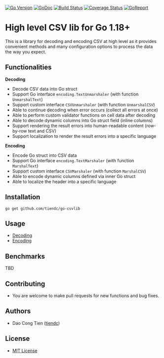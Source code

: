 [![Go Version][gover-img]][gover] [![GoDoc][doc-img]][doc] [![Build Status][ci-img]][ci] [![Coverage Status][cov-img]][cov] [![GoReport][rpt-img]][rpt]

# High level CSV lib for Go 1.18+

This is a library for decoding and encoding CSV at high level as it provides convenient methods and many configuration options to process the data the way you expect.

## Functionalities

**Decoding**
  - Decode CSV data into Go struct
  - Support Go interface `encoding.TextUnmarshaler` (with function `UnmarshalText`)
  - Support custom interface `CSVUnmarshaler` (with function `UnmarshalCSV`)
  - Able to continue decoding when error occurs (collect all errors at once)
  - Able to perform custom validator functions on cell data after decoding
  - Able to decode dynamic columns into Go struct field (inline columns)
  - Support rendering the result errors into human-readable content (row-by-row text and CSV)
  - Support localization to render the result errors into a specific language

**Encoding**
  - Encode Go struct into CSV data
  - Support Go interface `encoding.TextMarshaler` (with function `MarshalText`)
  - Support custom interface `CSVMarshaler` (with function `MarshalCSV`)
  - Able to encode dynamic columns defined via inner Go struct
  - Able to localize the header into a specific language

## Installation

```shell
go get github.com/tiendc/go-csvlib
```

## Usage

- [Decoding](docs/DECODING.md)
- [Encoding](docs/ENCODING.md)

## Benchmarks

TBD

## Contributing

- You are welcome to make pull requests for new functions and bug fixes.

## Authors

- Dao Cong Tien ([tiendc](https://github.com/tiendc))

## License

- [MIT License](LICENSE)

[doc-img]: https://pkg.go.dev/badge/github.com/tiendc/go-csvlib
[doc]: https://pkg.go.dev/github.com/tiendc/go-csvlib
[gover-img]: https://img.shields.io/badge/Go-%3E%3D%201.18-blue
[gover]: https://img.shields.io/badge/Go-%3E%3D%201.18-blue
[ci-img]: https://github.com/tiendc/go-csvlib/actions/workflows/go.yml/badge.svg
[ci]: https://github.com/tiendc/go-csvlib/actions/workflows/go.yml
[cov-img]: https://codecov.io/gh/tiendc/go-csvlib/branch/master/graph/badge.svg
[cov]: https://codecov.io/gh/tiendc/go-csvlib
[rpt-img]: https://goreportcard.com/badge/github.com/tiendc/go-csvlib
[rpt]: https://goreportcard.com/report/github.com/tiendc/go-csvlib
